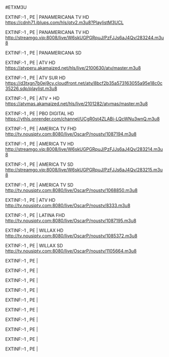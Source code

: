 #ETXM3U

EXTINF:-1 , PE | PANAMERICANA TV HD
https://cdnh71.iblups.com/hls/ptv2.m3u8?PlaylistM3UCL

EXTINF:-1 , PE | PANAMERICANA TV HD
http://streamgo.vip:8008/live/W6skUGPGRpuJ/PzFJJs6aJ4Qv/283244.m3u8

EXTINF:-1 , PE | PANAMERICANA SD


EXTINF:-1 , PE | ATV HD
https://atvperu.akamaized.net/hls/live/2100630/atv/master.m3u8

EXTINF:-1 , PE | ATV SUR HD
https://d3txgn7b0ej9cy.cloudfront.net/atv/8bcf2b35a573163055a95e18c0c35226.sdp/playlist.m3u8

EXTINF:-1 , PE | ATV + HD
https://atvmas.akamaized.net/hls/live/2101282/atvmas/master.m3u8

EXTINF:-1 , PE | PBO DIGITAL HD
https://ythls.onrender.com/channel/UCgR0st4ZLABi-LQcWNu3wnQ.m3u8

EXTINF:-1 , PE | AMERICA TV FHD
http://tv.nousiptv.com:8080/live/OscarP/noustv/1087194.m3u8

EXTINF:-1 , PE | AMERICA TV HD
http://streamgo.vip:8008/live/W6skUGPGRpuJ/PzFJJs6aJ4Qv/283214.m3u8

EXTINF:-1 , PE | AMERICA TV SD
http://streamgo.vip:8008/live/W6skUGPGRpuJ/PzFJJs6aJ4Qv/283215.m3u8

EXTINF:-1 , PE | AMERICA TV SD
http://tv.nousiptv.com:8080/live/OscarP/noustv/1068850.m3u8

EXTINF:-1 , PE | ATV HD
http://tv.nousiptv.com:8080/live/OscarP/noustv/8333.m3u8

EXTINF:-1 , PE | LATINA FHD
http://tv.nousiptv.com:8080/live/OscarP/noustv/1087195.m3u8

EXTINF:-1 , PE | WILLAX HD
http://tv.nousiptv.com:8080/live/OscarP/noustv/1085372.m3u8

EXTINF:-1 , PE | WILLAX SD
http://tv.nousiptv.com:8080/live/OscarP/noustv/1105664.m3u8

EXTINF:-1 , PE | 


EXTINF:-1 , PE | 


EXTINF:-1 , PE | 


EXTINF:-1 , PE | 


EXTINF:-1 , PE | 


EXTINF:-1 , PE | 


EXTINF:-1 , PE | 


EXTINF:-1 , PE | 


EXTINF:-1 , PE | 


EXTINF:-1 , PE | 
